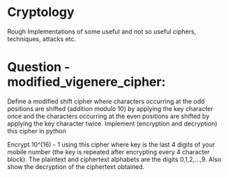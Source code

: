 # Cryptology
Rough Implementations of some useful and not so useful ciphers, techniques, attacks etc.


# Question - modified_vigenere_cipher:

Define a modified shift cipher where characters occurring at the odd positions are shifted (addition modulo 10) by applying the key character once and  the characters occurring  at the even positions are shifted by applying the key character twice. Implement (encryption and decryption) this cipher in python

Encrypt 10^(16) - 1 using this cipher where key is the last 4 digits of your mobile number (the key is repeated after encrypting every 4 character block). The plaintext and ciphertext alphabets are the digits 0,1,2,...,9.  Also show the decryption of the ciphertext obtained.
